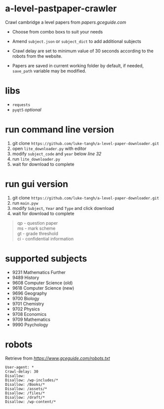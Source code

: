 # a-level-pastpaper-crawler
Crawl cambridge a level papers from _papers.gceguide.com_

- Choose from combo boxs to suit your needs

- Amend `subject.json` or `subject_dict` to add additional subjects

- Crawl delay are set to minimum value of 30 seconds according to the robots from the website.

- Papers are saved in current working folder by default, if needed, `save_path` variable may be modified. 

# libs

- `requests`
- `pyqt5` _optional_

# run command line version

1. git clone `https://github.com/luke-tangh/a-level-paper-downloader.git` 
2. open `lite_downloader.py` with editor
3. modify `subject_code` and `year` below _line 32_
4. run `lite_downloader.py`
5. wait for download to complete


# run gui version
1. git clone `https://github.com/luke-tangh/a-level-paper-downloader.git`
2. run `main.pyw`
3. modify `Subject`, `Year` and `Type` and click download
4. wait for download to complete


> qp - question paper\
> ms - mark scheme\
> gt - grade threshold\
> ci - confidential information


# supported subjects

- 9231 Mathematics Further
- 9489 History
- 9608 Computer Science (old)
- 9618 Computer Science (new)
- 9696 Geography
- 9700 Biology
- 9701 Chemistry
- 9702 Physics
- 9708 Economics
- 9709 Mathematics
- 9990 Psychology

# robots

Retrieve from _https://www.gceguide.com/robots.txt_

```
User-agent: *
Crawl-delay: 30
Disallow: 
Disallow: /wp-includes/*
Disallow: /Books/*
Disallow: /assets/*
Disallow: /files/*
Disallow: /draft/*
Disallow: /wp-content/*
```